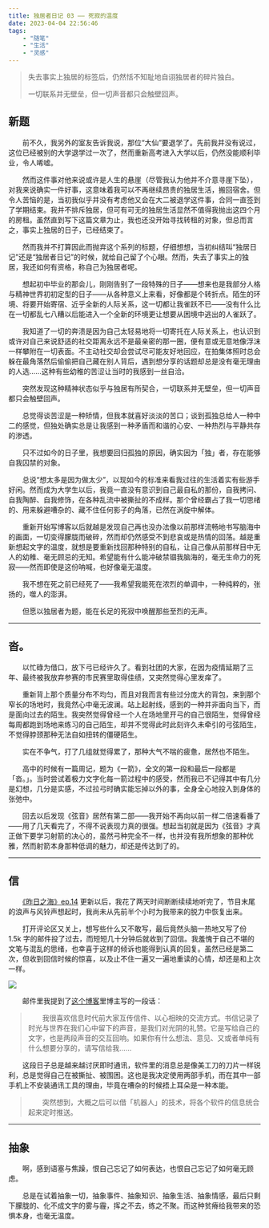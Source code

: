 ```yaml
---
title: 独居者日记 03 —— 死寂的温度
date: 2023-04-04 22:56:46
tags:
    - "随笔"
    - "生活"
    - "灵感"
---
```


> 失去事实上独居的标签后，仍然恬不知耻地自诩独居者的碎片独白。
>
> 一切联系并无壁垒，但一切声音都只会触壁回声。

<!-- more -->

## 新题

　　前不久，我另外的室友告诉我说，那位“大仙”要退学了。先前我并没有说过，这位已经被别的大学退学过一次了，然而重新高考进入大学以后，仍然没能顺利毕业，令人唏嘘。

　　然而这件事对他来说或许是人生的悬崖（尽管我认为他并不介意寻崖下坠），对我来说确实一件好事，这意味着我可以不再继续昂贵的独居生活，搬回宿舍。但令人苦恼的是，当初我似乎并没有考虑他又会在大二被退学这件事，合同一直签到了学期结束。我并不排斥独居，但可有可无的独居生活显然不值得我抛出这四个月的房租。虽然直到写下这篇文章为止，我也还没开始寻找转租的对象，但总而言之，事实上独居的日子，已经结束了。

　　然而我并不打算因此而抛弃这个系列的标题，仔细想想，当初纠结叫“独居日记”还是“独居者日记”的时候，就给自己留了个心眼。然而，失去了事实上的独居，我还如何有资格，称自己为独居者呢。

　　想起初中毕业的那会儿，刚刚告别了一段特殊的日子——想来也是我部分人格与精神世界初初定型的日子——从各种意义上来看，好像都是个转折点。陌生的环境、将要开始寄宿、近乎全新的人际关系，这一切都让我雀跃不已——没有什么比在一切都乱七八糟以后能进入一个全新的环境更让想要从困境中逃出的人雀跃了。

　　我知道了一切的奔溃是因为自己太轻易地将一切寄托在人际关系上，也认识到或许对自己来说舒适的社交距离永远不是最亲密的那一圈，便有意或无意地像浮沫一样攀附在一切表面。不主动社交却会尝试尽可能友好地回应，在拍集体照时总会躲在最角落然后偷偷把自己藏在别人背后，遇到想分享的话题却总是没有毫无理由的人选……这种有些幼稚的苦涩让当时的我感到一丝自洽。

　　突然发现这种精神状态似乎与独居有所契合，一切联系并无壁垒，但一切声音都只会触壁回声。

　　总觉得谈苦涩是一种矫情，但我本就喜好淡淡的苦口；谈到孤独总给人一种中二的感觉，但独处确实总是让我感到一种矛盾而和谐的心安、一种热烈与平静共存的渗透。

　　只不过如今的日子里，我想要回归孤独的原因，确实因为「独」者，存在能够自我囚禁的对象。

　　总说“想太多是因为做太少”，以现如今的标准来看我过往的生活着实有些游手好闲。然而成为大学生以后，我竟一直没有意识到自己最自私的那份，自我拷问、自我陶醉、自我修饰，在各种乱流中被撕扯的不成样。那个曾经霸占了我一切思绪的、用来躲避嘈杂的、藏不住任何影子的角落，已然在涡旋中解体。

　　重新开始写博客以后就越是发现自己再也没办法像以前那样流畅地书写脑海中的画面，一切变得朦胧而破碎，然而却仍然感受不到悲哀或是热情的回荡。越是重新想起文字的温度，就想是要重新找回那种特别的自私，让自己像从前那样目中无人的幼稚、毫无顾忌的无知。希望能有什么能冲破禁锢我脑海的，毫无生命力的死寂——然而即使是这份呐喊，也好像毫无温度。

　　我不想在死之前已经死了——我希望我能死在浓烈的单调中，一种纯粹的，张扬的，噬人的澎湃。

　　但愿以独居者为题，能在长足的死寂中唤醒那些至烈的无声。

---

## 沓。

　　以忙碌为借口，放下弓已经许久了。看到社团的大家，在因为疫情延期了三年、最终被我放弃参赛的市民赛里取得佳绩，又突然觉得心里发痒了。

　　重新背上那个质量分布不均匀，而且对我而言有些过分庞大的背包，来到那个窄长的场地时，我竟然心中毫无波澜。站上起射线，感到的一种并非面向当下，而是面向过去的陌生。我突然觉得曾经一个人在场地里开弓的自己很陌生，觉得曾经每周都跑到场地来练习的自己陌生，却并不觉得此时此刻许久未牵引的弓弦陌生，不觉得脖颈那种无法自如扭转的僵硬陌生。

　　实在不争气，打了几组就觉得累了，那种大气不喘的疲惫，居然也不陌生。

　　高中的时候有一篇周记，题为《一箭》，全文的第一段和最后一段都是「沓。」。当时尝试着极力文字化每一箭过程中的感受，然而我已不记得其中有几分是幻想，几分是实感，不过拉弓时确实能忘掉以外的事，全身全心地投入到身体的张弛中。

　　回去以后发现《弦音》居然有第二部——我开始不再向以前一样二倍速看番了——用了几天看完了，不得不说表现力真的很强。想起当初就是因为《弦音》才真正做下要学习射箭的决心的，虽然弓种完全不一样，也并没有我所想象的那种优雅，然而射箭本身那种低调的魅力，却还是传达到了的。

---

## 信

　　[《昨日之海》ep.14](https://www.xiaoyuzhoufm.com/episode/642804fb994fd175bd6b5aad) 更新以后，我花了两天时间断断续续地听完了，节目末尾的浪声与风铃声想起时，我尚未从先前半个小时为我带来的脱力中恢复出来。

　　打开评论区又关上，想写些什么又不敢写，最后竟然头脑一热地又写了份 1.5k 字的邮件投了过去，而短短几十分钟后就收到了回信。我羞愧于自己不堪的文笔与混乱的思绪，也幸喜于这样的倾诉也能得到认真的回复。虽然已经是第二次，但收到回信时候的惊喜，以及止不住一遍又一遍地重读的心情，却还是和上次一样。

![](reply.jpg)



　　邮件里我提到了[这个博客](https://tianxianzi.me/)里博主写的一段话：

> 　　我很喜欢信息时代前大家互传信件、以心相映的交流方式。书信记录了时光与世界在我们心中留下的声音，是我们对光阴的礼赞。它是写给自己的文字，也是两段声音的交互回响。如果你有什么想法、意见、又或者单纯有什么想要分享的，请写信给我……

　　这段日子总是越来越讨厌即时通讯，软件里的消息总是像美工刀的刀片一样锐利，总是觉得自己在被撕扯、被围困。这也是我决定使用两部手机，而在其中一部手机上不安装通讯工具的理由，毕竟在嘈杂的时候捂上耳朵是一种本能。

> 　　突然想到，大概之后可以借「机器人」的技术，将各个软件的信息统合起来定时推送。

---

## 抽象

　　啊，感到语塞与焦躁，恨自己忘记了如何表达，也恨自己忘记了如何毫无顾虑。

　　总是在试着抽象一切，抽象事件、抽象知识、抽象生活、抽象情感，最后只剩下朦胧的、化不成文字的雾与霾，挥之不去，练之不聚。而这种贫瘠给我带来的恐惧本身，也毫无温度。